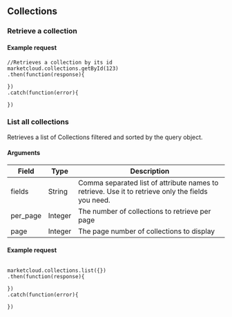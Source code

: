 

## Collections



### Retrieve a collection

#### Example request

```
//Retrieves a collection by its id
marketcloud.collections.getById(123)
.then(function(response){

})
.catch(function(error){

})

```



### List all collections

Retrieves a list of Collections filtered and sorted by the query object.

#### Arguments



| Field | Type | Description |
| --- | --- | --- |
| fields | String | Comma separated list of attribute names to retrieve. Use it to retrieve only the fields you need. |
| per_page | Integer | The number of collections to retrieve per page |
| page | Integer | The page number of collections to display |



#### Example request

```

marketcloud.collections.list({})
.then(function(response){

})
.catch(function(error){

})

```

